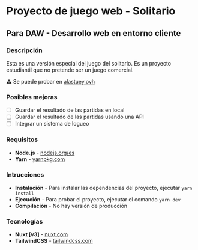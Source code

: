 # Proyecto de juego web - Solitario

## Para DAW - Desarrollo web en entorno cliente

### Descripción

Esta es una versión especial del juego del solitario. Es un proyecto estudiantil que no pretende ser un juego comercial.

⚠️ Se puede probar en [alastuey.ovh](https://alastuey.ovh/)

### Posibles mejoras

-   [ ] Guardar el resultado de las partidas en local
-   [ ] Guardar el resultado de las partidas usando una API
-   [ ] Integrar un sistema de logueo

### Requisitos

-   **Node.js** - [nodejs.org/es](https://nodejs.org/es/)
-   **Yarn** - [yarnpkg.com](https://yarnpkg.com/)

### Intrucciones

-   **Instalación** - Para instalar las dependencias del proyecto, ejecutar `yarn install`
-   **Ejecución** - Para probar el proyecto, ejecutar el comando `yarn dev`
-   **Compilación** - No hay versión de producción

### Tecnologías

-   **Nuxt [v3]** - [nuxt.com](https://nuxt.com/)
-   **TailwindCSS** - [tailwindcss.com](https://tailwindcss.com/)
